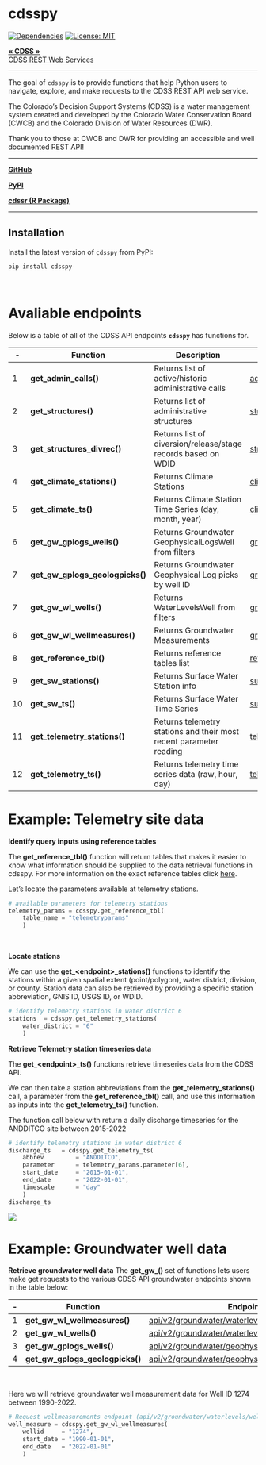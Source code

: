 # **cdsspy** 

<!-- badges: start -->

[![Dependencies](https://img.shields.io/badge/dependencies-12/01-orange?style=flat)](#)
[![License:
MIT](https://img.shields.io/badge/License-MIT-yellow.svg)](https://choosealicense.com/licenses/mit/)
<!-- badges: end -->

<div align="left">

<p align="left">
<a href="https://dwr.state.co.us/Tools"><strong>« CDSS »</strong></a>
<br /> <a href="https://dwr.state.co.us/Rest/GET/Help">CDSS REST Web
Services</a>
</p>

</div>

<hr>

The goal of `cdsspy` is to provide functions that help Python users to navigate, explore, and make requests to the CDSS REST API web service. 

The Colorado’s Decision Support Systems (CDSS) is a water management system created and developed by the Colorado Water Conservation Board (CWCB) and the Colorado Division of Water Resources (DWR).

Thank you to those at CWCB and DWR for providing an accessible and well documented REST API!

---

[**GitHub**](https://github.com/anguswg-ucsb/cdsspy)

[**PyPI**](https://pypi.org/project/cdsspy/)

[**cdssr (R Package)**](https://github.com/anguswg-ucsb/cdssr)

---

## Installation
Install the latest version of `cdsspy` from PyPI:

``` 
pip install cdsspy
```
<br>

# **Avaliable endpoints**

Below is a table of all of the CDSS API endpoints **`cdsspy`** has
functions for.

| **-** | **Function**                    | **Description**                                                    | **Endpoint**                                                                                                                                                                                                                         |
|-------|---------------------------------|--------------------------------------------------------------------|--------------------------------------------------------------------------------------------------------------------------------------------------------------------------------------------------------------------------------------|
| 1     | **get_admin_calls()**           | Returns list of active/historic administrative calls               | [administrativecalls/active](https://dwr.state.co.us/rest/get/help#Datasets&#AdministrativeCallsController&https://dnrweblink.state.co.us/dwr/ElectronicFile.aspx?docid=3600964&dbid=0&#gettingstarted&#jsonxml)                     |
| 2     | **get_structures()**            | Returns list of administrative structures                          | [structures](https://dwr.state.co.us/rest/get/help#Datasets&#StructuresController&#gettingstarted&#jsonxml)                                                                                                                          |
| 3     | **get_structures_divrec()**     | Returns list of diversion/release/stage records based on WDID      | [structures/divrec/](https://dwr.state.co.us/rest/get/help#Datasets&#DiversionRecordsController&https://dnrweblink.state.co.us/dwr/ElectronicFile.aspx?docid=3600965&dbid=0&#gettingstarted&#jsonxml)                                |
| 4     | **get_climate_stations()**      | Returns Climate Stations                                           | [climatedata/climatestations](https://dwr.state.co.us/rest/get/help#Datasets&#ClimateStationsController&https://www.ncdc.noaa.gov/cdo-web/webservices&https://www.northernwater.org/our-data/weather-data&#gettingstarted&#jsonxml)  |
| 5     | **get_climate_ts()**            | Returns Climate Station Time Series (day, month, year)             | [climatedata/climatestationts](https://dwr.state.co.us/rest/get/help#Datasets&#ClimateStationsController&https://www.ncdc.noaa.gov/cdo-web/webservices&https://www.northernwater.org/our-data/weather-data&#gettingstarted&#jsonxml) |
| 6     | **get_gw_gplogs_wells()**       | Returns Groundwater GeophysicalLogsWell from filters               | [groundwater/geophysicallogs/](https://dwr.state.co.us/rest/get/help#Datasets&#GroundwaterGeophysicalLogsController&#gettingstarted&#jsonxml)                                                                                        |
| 7     | **get_gw_gplogs_geologpicks()** | Returns Groundwater Geophysical Log picks by well ID               | [groundwater/geophysicallogs/](https://dwr.state.co.us/rest/get/help#Datasets&#GroundwaterGeophysicalLogsController&#gettingstarted&#jsonxml)                                                                                        |
| 7     | **get_gw_wl_wells()**           | Returns WaterLevelsWell from filters                               | [groundwater/waterlevels/wells](https://dwr.state.co.us/rest/get/help#Datasets&#GroundwaterLevelsController&#gettingstarted&#jsonxml)                                                                                                |
| 6     | **get_gw_wl_wellmeasures()**    | Returns Groundwater Measurements                                   | [groundwater/waterlevels/wellmeasurements](https://dwr.state.co.us/rest/get/help#Datasets&#GroundwaterLevelsController&#gettingstarted&#jsonxml)                                                                                     |
| 8     | **get_reference_tbl()**         | Returns reference tables list                                      | [referencetables/](https://dwr.state.co.us/rest/get/help#Datasets&#ReferenceTablesController&#gettingstarted&#jsonxml)                                                                                                               |
| 9     | **get_sw_stations()**           | Returns Surface Water Station info                                 | [surfacewater/surfacewaterstations](https://dwr.state.co.us/rest/get/help#Datasets&#SurfaceWaterController&#gettingstarted&#jsonxml)                                                                                                 |
| 10    | **get_sw_ts()**                 | Returns Surface Water Time Series                                  | [surfacewater/surfacewaterts](https://dwr.state.co.us/rest/get/help#Datasets&#SurfaceWaterController&#gettingstarted&#jsonxml)                                                                                                       |
| 11    | **get_telemetry_stations()**    | Returns telemetry stations and their most recent parameter reading | [telemetrystations/telemetrystation](https://dwr.state.co.us/rest/get/help#Datasets&#TelemetryStationsController&#gettingstarted&#jsonxml)                                                                                           |
| 12    | **get_telemetry_ts()**          | Returns telemetry time series data (raw, hour, day)                | [telemetrystations/telemetrytimeseries](https://dwr.state.co.us/rest/get/help#Datasets&#TelemetryStationsController&#gettingstarted&#jsonxml)                                                                                        |

# **Example: Telemetry site data**
**Identify query inputs using reference tables**

The **get_reference_tbl()** function will return tables that makes it easier to know what information should be supplied to the data retrieval functions in cdsspy. For more information on the exact reference tables click [here](https://dwr.state.co.us/rest/get/help#Datasets&#ReferenceTablesController&#gettingstarted&#jsonxml).

Let’s locate the parameters available at telemetry stations.

```python
# available parameters for telemetry stations
telemetry_params = cdsspy.get_reference_tbl(
    table_name = "telemetryparams"
    )
```
<br>

**Locate stations**

We can use the **get_\<endpoint>\_stations()** functions to identify the stations within a given spatial extent (point/polygon), water district, division, or county. Station data can also be retrieved by providing a specific station abbreviation, GNIS ID, USGS ID, or WDID.

```python
# identify telemetry stations in water district 6
stations  = cdsspy.get_telemetry_stations(
    water_district = "6"
    )
```

**Retrieve Telemetry station timeseries data**

The **get_\<endpoint>\_ts()** functions retrieve timeseries data from the CDSS API.

We can then take a station abbreviations from the **get_telemetry_stations()** call, a parameter from the **get_reference_tbl()** call, and use this information as inputs into the **get_telemetry_ts()** function.

The function call below with return a daily discharge timeseries for the ANDDITCO site between 2015-2022

```python
# identify telemetry stations in water district 6
discharge_ts   = cdsspy.get_telemetry_ts(
    abbrev         = "ANDDITCO",
    parameter      = telemetry_params.parameter[6],
    start_date     = "2015-01-01",
    end_date       = "2022-01-01",
    timescale      = "day"
    )
discharge_ts
```

![](https://cdsspy-images.s3.us-west-1.amazonaws.com/daily_dischargge_plot.png)


# **Example: Groundwater well data**

**Retrieve groundwater well data**
The **get_gw_()** set of functions lets users make get requests to the various CDSS API groundwater endpoints shown in the table below:

| **-** | **Function**                    | **Endpoint**                                                                                                                                     |
|-------|---------------------------------|--------------------------------------------------------------------------------------------------------------------------------------------------|
| 1     | **get_gw_wl_wellmeasures()**    | [api/v2/groundwater/waterlevels/wellmeasurements](https://dwr.state.co.us/Rest/GET/Help/Api/GET-api-v2-groundwater-waterlevels-wellmeasurements) |
| 2     | **get_gw_wl_wells()**           | [api/v2/groundwater/waterlevels/wells](https://dwr.state.co.us/Rest/GET/Help/Api/GET-api-v2-groundwater-waterlevels-wells)                       |
| 3     | **get_gw_gplogs_wells()**       | [api/v2/groundwater/geophysicallogs/wells](https://dwr.state.co.us/Rest/GET/Help/Api/GET-api-v2-groundwater-geophysicallogs-wells)               |
| 4     | **get_gw_gplogs_geologpicks()** | [api/v2/groundwater/geophysicallogs/geoplogpicks](https://dwr.state.co.us/Rest/GET/Help/Api/GET-api-v2-groundwater-geophysicallogs-geoplogpicks) |

<br>

Here we will retrieve groundwater well measurement data for Well ID 1274 between 1990-2022.

```python
# Request wellmeasurements endpoint (api/v2/groundwater/waterlevels/wellmeasurements)
well_measure = cdsspy.get_gw_wl_wellmeasures(
    wellid     = "1274",
    start_date = "1990-01-01",
    end_date   = "2022-01-01"
    )


```